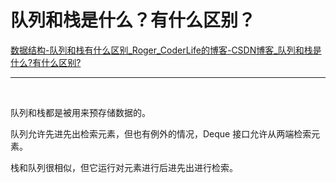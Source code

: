 # 队列和栈是什么？有什么区别？

[数据结构-队列和栈有什么区别_Roger_CoderLife的博客-CSDN博客_队列和栈是什么?有什么区别?](https://blog.csdn.net/Roger_CoderLife/article/details/83183215)

---

‍

队列和栈都是被用来预存储数据的。

队列允许先进先出检索元素，但也有例外的情况，Deque 接口允许从两端检索元素。

栈和队列很相似，但它运行对元素进行后进先出进行检索。

‍
